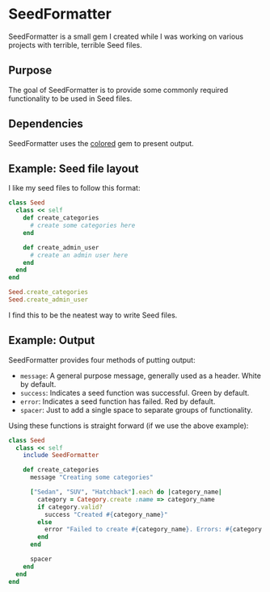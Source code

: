 # SeedFormatter

SeedFormatter is a small gem I created while I was working on various projects with terrible, terrible Seed files.

## Purpose

The goal of SeedFormatter is to provide some commonly required functionality to be used in Seed files.

## Dependencies

SeedFormatter uses the [colored](https://github.com/defunkt/colored) gem to present output.

## Example: Seed file layout

I like my seed files to follow this format:

```ruby
class Seed
  class << self
    def create_categories
      # create some categories here
    end

    def create_admin_user
      # create an admin user here
    end
  end  
end

Seed.create_categories
Seed.create_admin_user
```

I find this to be the neatest way to write Seed files.

## Example: Output

SeedFormatter provides four methods of putting output:

- `message`: A general purpose message, generally used as a header. White by default.
- `success`: Indicates a seed function was successful. Green by default.
- `error`: Indicates a seed function has failed. Red by default.
- `spacer`: Just to add a single space to separate groups of functionality.

Using these functions is straight forward (if we use the above example):

```ruby
class Seed
  class << self
    include SeedFormatter

    def create_categories
      message "Creating some categories"

      ["Sedan", "SUV", "Hatchback"].each do |category_name|
        category = Category.create :name => category_name        
        if category.valid?
          success "Created #{category_name}"
        else
          error "Failed to create #{category_name}. Errors: #{category.errors.full_messages}"
        end
      end

      spacer
    end
  end
end
```



